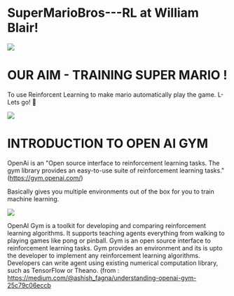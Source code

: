 # SuperMarioBros---RL at William Blair!  

![](https://www.williamblair.com/-/media/williamblairwebsite/project/logos/default-william-blair-logo.svg)

# OUR AIM - TRAINING SUPER MARIO !

To use Reinforcent Learning to make mario automatically play the game. L-Lets go! 🍄

![](https://www.notebookcheck.net/fileadmin/Notebooks/News/_nc3/2DD297B4_9BA0_4828_A4A2_149A8A73AF52.png)



# INTRODUCTION TO OPEN AI GYM

OpenAi is an "Open source interface to reinforcement learning tasks.
The gym library provides an easy-to-use suite of reinforcement learning tasks." (https://gym.openai.com/)

Basically gives you multiple environments out of the box for you to train machine learning.

![](https://miro.medium.com/max/1318/1*ZHISh_zLYIlJPTq_6lX5LQ.png)

OpenAI Gym is a toolkit for developing and comparing reinforcement learning algorithms. It supports teaching agents everything from walking to playing games like pong or pinball. Gym is an open source interface to reinforcement learning tasks. Gym provides an environment and its is upto the developer to implement any reinforcement learning algorithms. Developers can write agent using existing numerical computation library, such as TensorFlow or Theano. (from : https://medium.com/@ashish_fagna/understanding-openai-gym-25c79c06eccb
